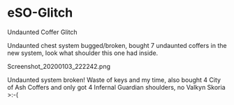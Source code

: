 # eSO-Glitch
Undaunted Coffer Glitch

Undaunted chest system bugged/broken, bought 7 undaunted coffers in the new system, look what shoulder this one had inside.

Screenshot_20200103_222242.png

Undaunted system broken! Waste of keys and my time, also bought 4 City of Ash Coffers and only got 4 Infernal Guardian shoulders, no Valkyn Skoria >:-(
